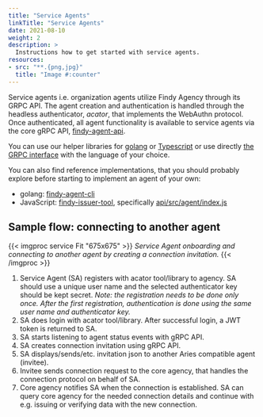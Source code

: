 ```yaml
---
title: "Service Agents"
linkTitle: "Service Agents"
date: 2021-08-10
weight: 2
description: >
  Instructions how to get started with service agents.
resources:
- src: "**.{png,jpg}"
  title: "Image #:counter"
---
```


Service agents i.e. organization agents utilize Findy Agency through its GRPC API. The agent creation and authentication is handled through the headless authenticator, *acator*, that implements the WebAuthn protocol. Once authenticated, all agent functionality is available to service agents via the core gRPC API, [findy-agent-api](https://github.com/findy-network/findy-agent-api).

You can use our helper libraries for [golang](https://github.com/findy-network/findy-common-go) or [Typescript](https://github.com/findy-network/findy-common-ts) or use directly [the GRPC interface](https://github.com/findy-network/findy-agent-api) with the language of your choice.

You can also find reference implementations, that you should probably explore before starting to implement an agent of your own:
* golang: [findy-agent-cli](https://github.com/findy-network/findy-agent-cli)
* JavaScript: [findy-issuer-tool](https://github.com/findy-network/findy-issuer-tool), specifically [api/src/agent/index.js](https://github.com/findy-network/findy-issuer-tool/blob/master/api/src/agent/index.js)

## Sample flow: connecting to another agent 

{{< imgproc service Fit "675x675" >}}
<em>Service Agent onboarding and connecting to another agent by creating a connection invitation.</em>
{{< /imgproc >}}

1. Service Agent (SA) registers with acator tool/library to agency. SA should use a unique user name and the selected authenticator key should be kept secret. *Note: the registration needs to be done only once. After the first registration, authentication is done using the same user name and authenticator key.* 
1. SA does login with acator tool/library. After successful login, a JWT token is returned to SA.
1. SA starts listening to agent status events with gRPC API.
1. SA creates connection invitation using gRPC API.
1. SA displays/sends/etc. invitation json to another Aries compatible agent (invitee).
1. Invitee sends connection request to the core agency, that handles the connection protocol on behalf of SA.
1. Core agency notifies SA when the connection is established. SA can query core agency for the needed connection details and continue with e.g. issuing or verifying data with the new connection.

